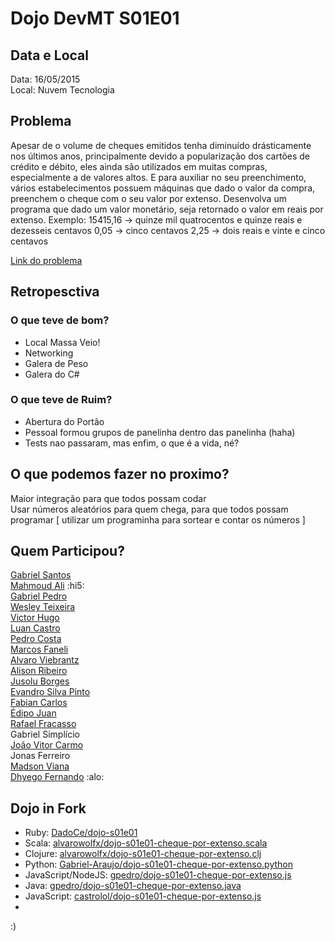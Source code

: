 # Dojo DevMT S01E01

## Data e Local
Data: 16/05/2015  
Local: Nuvem Tecnologia  

## Problema
Apesar de o volume de cheques emitidos tenha diminuído drásticamente nos últimos anos,
principalmente devido a popularização dos cartões de crédito e débito, eles ainda são
utilizados em muitas compras, especialmente a de valores altos. E para auxiliar no seu
preenchimento, vários estabelecimentos possuem máquinas que dado o valor da compra,
preenchem o cheque com o seu valor por extenso.
Desenvolva um programa que dado um valor monetário, seja retornado o valor em reais
por extenso.
Exemplo:
15415,16 -> quinze mil quatrocentos e quinze reais e dezesseis centavos
0,05 -> cinco centavos
2,25 -> dois reais e vinte e cinco centavos

[Link do problema](http://dojopuzzles.com/problemas/exibe/cheque-por-extenso/)

## Retropesctiva
### O que teve de bom?
* Local Massa Veio!  
* Networking  
* Galera de Peso  
* Galera do C#

### O que teve de Ruim?
* Abertura do Portão	  
* Pessoal formou grupos de panelinha dentro das panelinha (haha)  
* Tests nao passaram, mas enfim, o que é a vida, né?  

## O que podemos fazer no proximo?
Maior integração para que todos possam codar  
Usar números aleatórios para quem chega, para que todos possam programar [ utilizar um programinha para sortear e contar os números ]

## Quem Participou?
[Gabriel Santos](https://github.com/Gabriel-Araujo)  
[Mahmoud Ali](https://github.com/akamud) :hi5:  
[Gabriel Pedro](https://github.com/gpedro)  
[Wesley Teixeira](https://github.com/wesleyteixeira)  
[Victor Hugo](https://github.com/victorhsn)  
[Luan Castro](https://github.com/castrolol)  
[Pedro Costa](https://github.com/pedrofcj)  
[Marcos Faneli](https://github.com/marcosfaneli)  
[Alvaro Viebrantz](https://github.com/alvarowolfx)  
[Alison Ribeiro](https://github.com/asr008)  
[Jusolu Borges](https://github.com/jotace1992)  
[Evandro Silva Pinto](https://github.com/EvandroSilvaPinto)  
[Fabian Carlos](https://github.com/fabiancarlos)  
[Édipo Juan](https://github.com/edipojs)  
[Rafael Fracasso](https://github.com/rafaelfracasso)  
Gabriel Simplício  
[João Vitor Carmo](https://github.com/jvitor83)  
Jonas Ferreiro  
[Madson Viana](https://github.com/madsonviana)  
[Dhyego Fernando](https://github.com/dhyegofernando) :alo:  

## Dojo in Fork

* Ruby: [DadoCe/dojo-s01e01](https://github.com/DadoCe/fork-in-dojo/tree/master/dojo-s01e01-ruby)
* Scala: [alvarowolfx/dojo-s01e01-cheque-por-extenso.scala](https://github.com/alvarowolfx/dojo-s01e01-cheque-por-extenso.scala)
* Clojure: [alvarowolfx/dojo-s01e01-cheque-por-extenso.clj](https://github.com/alvarowolfx/dojo-s01e01-cheque-por-extenso.clj)
* Python: [Gabriel-Araujo/dojo-s01e01-cheque-por-extenso.python](https://github.com/Gabriel-Araujo/dojo-s01e01-cheque-por-extenso.python)
* JavaScript/NodeJS: [gpedro/dojo-s01e01-cheque-por-extenso.js](https://github.com/gpedro/dojo-s01e01-cheque-por-extenso.js)
* Java: [gpedro/dojo-s01e01-cheque-por-extenso.java](https://github.com/gpedro/dojo-s01e01-cheque-por-extenso.java)
* JavaScript: [castrolol/dojo-s01e01-cheque-por-extenso.js](https://github.com/castrolol/dojo-s01e01-cheque-por-extenso.js)
* 
:)
